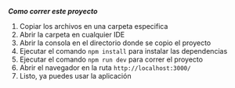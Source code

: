 ***Como correr este proyecto***

1. Copiar los archivos en una carpeta especifica
2. Abrir la carpeta en cualquier IDE
3. Abrir la consola en el directorio donde se copio el proyecto
4. Ejecutar el comando `npm install` para instalar las dependencias
5. Ejecutar el comando `npm run dev` para correr el proyecto
6. Abrir el navegador en la ruta `http://localhost:3000/`
7. Listo, ya puedes usar la aplicación
